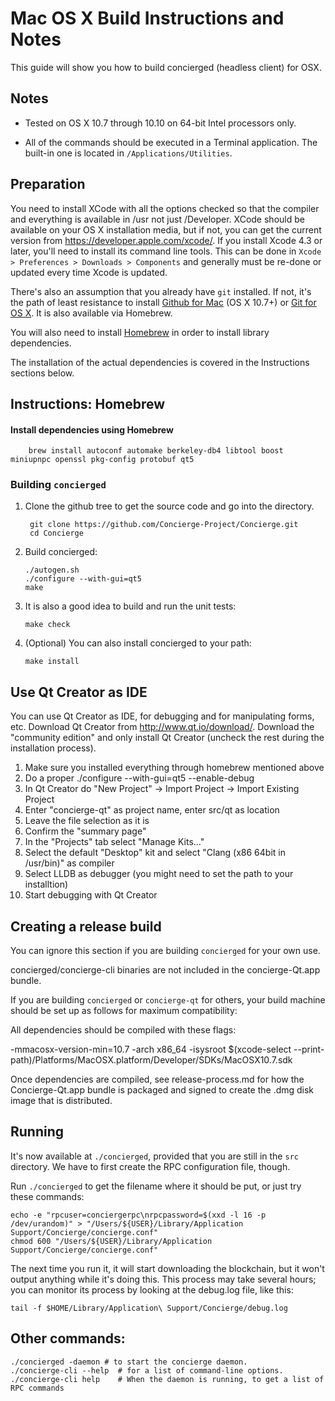 Mac OS X Build Instructions and Notes
====================================
This guide will show you how to build concierged (headless client) for OSX.

Notes
-----

* Tested on OS X 10.7 through 10.10 on 64-bit Intel processors only.

* All of the commands should be executed in a Terminal application. The
built-in one is located in `/Applications/Utilities`.

Preparation
-----------

You need to install XCode with all the options checked so that the compiler
and everything is available in /usr not just /Developer. XCode should be
available on your OS X installation media, but if not, you can get the
current version from https://developer.apple.com/xcode/. If you install
Xcode 4.3 or later, you'll need to install its command line tools. This can
be done in `Xcode > Preferences > Downloads > Components` and generally must
be re-done or updated every time Xcode is updated.

There's also an assumption that you already have `git` installed. If
not, it's the path of least resistance to install [Github for Mac](https://mac.github.com/)
(OS X 10.7+) or
[Git for OS X](https://code.google.com/p/git-osx-installer/). It is also
available via Homebrew.

You will also need to install [Homebrew](http://brew.sh) in order to install library
dependencies.

The installation of the actual dependencies is covered in the Instructions
sections below.

Instructions: Homebrew
----------------------

#### Install dependencies using Homebrew

        brew install autoconf automake berkeley-db4 libtool boost miniupnpc openssl pkg-config protobuf qt5

### Building `concierged`

1. Clone the github tree to get the source code and go into the directory.

        git clone https://github.com/Concierge-Project/Concierge.git
        cd Concierge

2.  Build concierged:

        ./autogen.sh
        ./configure --with-gui=qt5
        make

3.  It is also a good idea to build and run the unit tests:

        make check

4.  (Optional) You can also install concierged to your path:

        make install

Use Qt Creator as IDE
------------------------
You can use Qt Creator as IDE, for debugging and for manipulating forms, etc.
Download Qt Creator from http://www.qt.io/download/. Download the "community edition" and only install Qt Creator (uncheck the rest during the installation process).

1. Make sure you installed everything through homebrew mentioned above
2. Do a proper ./configure --with-gui=qt5 --enable-debug
3. In Qt Creator do "New Project" -> Import Project -> Import Existing Project
4. Enter "concierge-qt" as project name, enter src/qt as location
5. Leave the file selection as it is
6. Confirm the "summary page"
7. In the "Projects" tab select "Manage Kits..."
8. Select the default "Desktop" kit and select "Clang (x86 64bit in /usr/bin)" as compiler
9. Select LLDB as debugger (you might need to set the path to your installtion)
10. Start debugging with Qt Creator

Creating a release build
------------------------
You can ignore this section if you are building `concierged` for your own use.

concierged/concierge-cli binaries are not included in the concierge-Qt.app bundle.

If you are building `concierged` or `concierge-qt` for others, your build machine should be set up
as follows for maximum compatibility:

All dependencies should be compiled with these flags:

 -mmacosx-version-min=10.7
 -arch x86_64
 -isysroot $(xcode-select --print-path)/Platforms/MacOSX.platform/Developer/SDKs/MacOSX10.7.sdk

Once dependencies are compiled, see release-process.md for how the Concierge-Qt.app
bundle is packaged and signed to create the .dmg disk image that is distributed.

Running
-------

It's now available at `./concierged`, provided that you are still in the `src`
directory. We have to first create the RPC configuration file, though.

Run `./concierged` to get the filename where it should be put, or just try these
commands:

    echo -e "rpcuser=conciergerpc\nrpcpassword=$(xxd -l 16 -p /dev/urandom)" > "/Users/${USER}/Library/Application Support/Concierge/concierge.conf"
    chmod 600 "/Users/${USER}/Library/Application Support/Concierge/concierge.conf"

The next time you run it, it will start downloading the blockchain, but it won't
output anything while it's doing this. This process may take several hours;
you can monitor its process by looking at the debug.log file, like this:

    tail -f $HOME/Library/Application\ Support/Concierge/debug.log

Other commands:
-------

    ./concierged -daemon # to start the concierge daemon.
    ./concierge-cli --help  # for a list of command-line options.
    ./concierge-cli help    # When the daemon is running, to get a list of RPC commands
